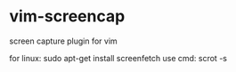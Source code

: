 vim-screencap
=============

screen capture plugin for vim

for linux:
sudo apt-get install screenfetch
use cmd:
scrot -s


